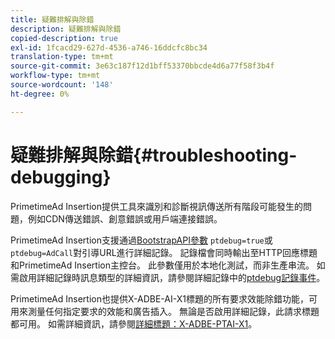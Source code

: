 ```yaml
---
title: 疑難排解與除錯
description: 疑難排解與除錯
copied-description: true
exl-id: 1fcacd29-627d-4536-a746-16ddcfc8bc34
translation-type: tm+mt
source-git-commit: 3e63c187f12d1bff53370bbcde4d6a77f58f3b4f
workflow-type: tm+mt
source-wordcount: '148'
ht-degree: 0%

---
```


# 疑難排解與除錯{#troubleshooting-debugging}

PrimetimeAd Insertion提供工具來識別和診斷視訊傳送所有階段可能發生的問題，例如CDN傳送錯誤、創意錯誤或用戶端連接錯誤。

PrimetimeAd Insertion支援通過[BootstrapAPI參數](/help/primetime-ad-insertion/technical-reference/bootstrap-api.md) `ptdebug=true`或`ptdebug=AdCall`對引導URL進行詳細記錄。 記錄檔會同時輸出至HTTP回應標題和PrimetimeAd Insertion主控台。 此參數僅用於本地化測試，而非生產串流。 如需啟用詳細記錄時訊息類型的詳細資訊，請參閱詳細記錄中的[ptdebug記錄事件](verbose-logging.md#ptdebug-logging-events)。

PrimetimeAd Insertion也提供X-ADBE-AI-X1標題的所有要求效能除錯功能，可用來測量任何指定要求的效能和廣告插入。 無論是否啟用詳細記錄，此請求標題都可用。 如需詳細資訊，請參閱[詳細標題：X-ADBE-PTAI-X1](debugging-headers.md)。
